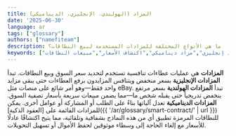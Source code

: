```yaml
---
title: المزاد (الهولندي، الإنجليزي، الديناميكي)
date: '2025-06-30'
language: ar
tags: ["glossary"]
authors: ["namefiteam"]
description: ما هي الأنواع المختلفة للمزادات المستخدمة لبيع النطاقات؟
keywords: ["مزاد","مزاد هولندي","مزاد إنجليزي","مزاد ديناميكي","اكتشاف الأسعار","مبيعات النطاقات"]
---
```


**المزادات** هي عمليات عطاءات تنافسية تستخدم لتحديد سعر السوق وبيع النطاقات. تبدأ **المزادات الإنجليزية** بسعر منخفض ويتنافس المزايدون برفع العطاءات حتى يبقى مزايد واحد فقط—وهو أمر شائع على منصات مثل eBay. تبدأ **المزادات الهولندية** بسعر مرتفع ينخفض تدريجياً حتى يقبله شخص ما—مما يضمن مبيعات سريعة بأسعار تصفية السوق. **المزادات الديناميكية** تعدل آلياتها بناءً على الطلب أو المشاركة أو عوامل أخرى. يمكن للمزادات القائمة على [العقود الذكية]({{ '/ar/glossary/smart-contract/' | url }}) للنطاقات المرمزة تطبيق أي من هذه النماذج بشفافية وتلقائية، مما يتيح اكتشافًا عادلًا للأسعار مع إلغاء الحاجة إلى وسطاء موثوقين لحفظ الأموال أو تسهيل التحويلات.